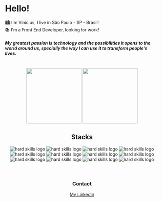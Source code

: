 <div> 
  <h1> Hello! </h1>
</div>

🏙 I'm Vinicius, I live in São Paulo - SP - Brasil!   
📚 I'm a Front End Developer, looking for work!

<h5> 
  My greatest passion is technology and the possibilities it opens to the world around us, specially the way I can use it to transform people's lives.
</h5>
&nbsp;

<div align="center">

<img height="180em" src="https://github-readme-stats.vercel.app/api?username=VinofSteel&count_private=true&show_icons=true&theme=codeSTACKr"/>
<img height="180em" src="https://github-readme-stats.vercel.app/api/top-langs/?username=VinofSteel&layout=compact&theme=codeSTACKr&langs_count=7"/>
  
</div>



<h2 style="text-align:center">Stacks</h2>  

<div align="center" style="text-align:center;margin-bottom:40px;padding-bottom:20px;border-bottom: 1px solid #FFF8">
  <img src="https://img.shields.io/badge/Git-101010?style=for-the-badge&logo=git&logoColor=F05032" alt='hard skills logo'/> 
  <img src="https://img.shields.io/badge/HTML5-101010?style=for-the-badge&logo=html5&logoColor=E34F26" alt='hard skills logo'/>
  <img src="https://img.shields.io/badge/CSS3-101010?style=for-the-badge&logo=css3&logoColor=1572B6" alt='hard skills logo'/>
  <img src="https://img.shields.io/badge/JavaScript-101010?style=for-the-badge&logo=javascript&logoColor=F7DF1E" alt='hard skills logo'/>
  <img src="https://img.shields.io/badge/TypeScript-101010?style=for-the-badge&logo=typescript&logoColor=3178C6" alt='hard skills logo'/>
  <img src="https://img.shields.io/badge/Axios-101010?style=for-the-badge&logo=axios&logoColor=5A29E4" alt='hard skills logo'/>
  <img src="https://img.shields.io/badge/React.js-101010?style=for-the-badge&logo=react&logoColor=61DAFB" alt='hard skills logo'/>
  <img src="https://img.shields.io/badge/React%20Router-101010?style=for-the-badge&logo=react-router&logoColor=CA4245" alt='hard skills logo'/>
  <img src="https://img.shields.io/badge/Hook%20Form-101010?style=for-the-badge&logo=react-hook-form&logoColor=EC5990" alt='hard skills logo'/>
  <img src="https://img.shields.io/badge/styled%20components-101010?style=for-the-badge&logo=styled-components&logoColor=DB7093" alt='hard skills logo'/>
  <img src="https://img.shields.io/badge/CSS%20Modules-101010?style=for-the-badge&logo=css-modules&logoColor=white" alt='hard skills logo'/>
  <img src="https://img.shields.io/badge/SASS-101010?style=for-the-badge&logo=sass&logoColor=CC6699" alt='hard skills logo'/>
</div>

<h3 style="text-align:center">Contact</h3>  

<div style="text-align:center">
  <a href="https://www.linkedin.com/in/vinicius-nascimento-82884023b/" target="_blank">
    My Linkedin
  </a>
</div
